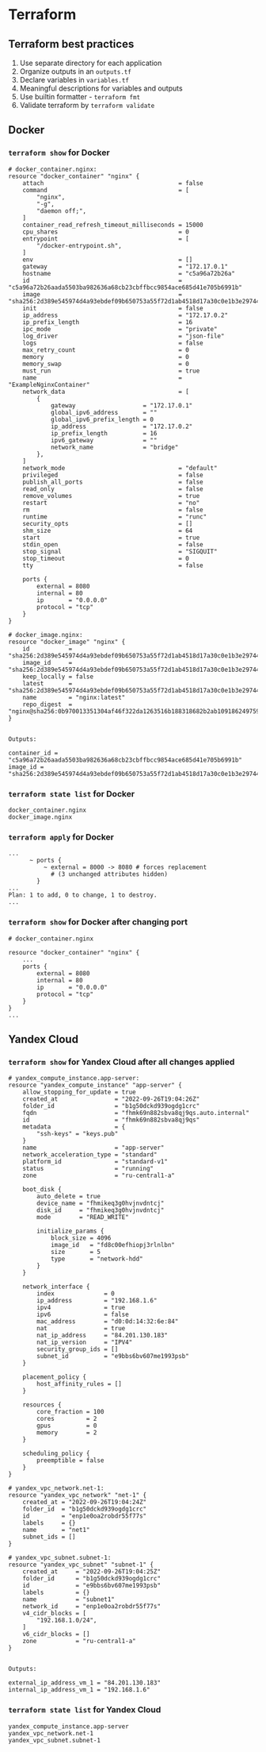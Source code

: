# Terraform

## Terraform best practices

1. Use separate directory for each application
2. Organize outputs in an `outputs.tf`
3. Declare variables in `variables.tf`
4. Meaningful descriptions for variables and outputs
5. Use builtin formatter - `terraform fmt`
6. Validate terraform by `terraform validate`

## Docker

### `terraform show` for Docker

```
# docker_container.nginx:
resource "docker_container" "nginx" {
    attach                                      = false
    command                                     = [
        "nginx",
        "-g",
        "daemon off;",
    ]
    container_read_refresh_timeout_milliseconds = 15000
    cpu_shares                                  = 0
    entrypoint                                  = [
        "/docker-entrypoint.sh",
    ]
    env                                         = []
    gateway                                     = "172.17.0.1"
    hostname                                    = "c5a96a72b26a"
    id                                          = "c5a96a72b26aada5503ba982636a68cb23cbffbcc9854ace685d41e705b6991b"
    image                                       = "sha256:2d389e545974d4a93ebdef09b650753a55f72d1ab4518d17a30c0e1b3e297444"
    init                                        = false
    ip_address                                  = "172.17.0.2"
    ip_prefix_length                            = 16
    ipc_mode                                    = "private"
    log_driver                                  = "json-file"
    logs                                        = false
    max_retry_count                             = 0
    memory                                      = 0
    memory_swap                                 = 0
    must_run                                    = true
    name                                        = "ExampleNginxContainer"
    network_data                                = [
        {
            gateway                   = "172.17.0.1"
            global_ipv6_address       = ""
            global_ipv6_prefix_length = 0
            ip_address                = "172.17.0.2"
            ip_prefix_length          = 16
            ipv6_gateway              = ""
            network_name              = "bridge"
        },
    ]
    network_mode                                = "default"
    privileged                                  = false
    publish_all_ports                           = false
    read_only                                   = false
    remove_volumes                              = true
    restart                                     = "no"
    rm                                          = false
    runtime                                     = "runc"
    security_opts                               = []
    shm_size                                    = 64
    start                                       = true
    stdin_open                                  = false
    stop_signal                                 = "SIGQUIT"
    stop_timeout                                = 0
    tty                                         = false

    ports {
        external = 8080
        internal = 80
        ip       = "0.0.0.0"
        protocol = "tcp"
    }
}

# docker_image.nginx:
resource "docker_image" "nginx" {
    id           = "sha256:2d389e545974d4a93ebdef09b650753a55f72d1ab4518d17a30c0e1b3e297444nginx:latest"
    image_id     = "sha256:2d389e545974d4a93ebdef09b650753a55f72d1ab4518d17a30c0e1b3e297444"
    keep_locally = false
    latest       = "sha256:2d389e545974d4a93ebdef09b650753a55f72d1ab4518d17a30c0e1b3e297444"
    name         = "nginx:latest"
    repo_digest  = "nginx@sha256:0b970013351304af46f322da1263516b188318682b2ab1091862497591189ff1"
}


Outputs:

container_id = "c5a96a72b26aada5503ba982636a68cb23cbffbcc9854ace685d41e705b6991b"
image_id = "sha256:2d389e545974d4a93ebdef09b650753a55f72d1ab4518d17a30c0e1b3e297444nginx:latest"
```

### `terraform state list` for Docker

    docker_container.nginx
    docker_image.nginx

### `terraform apply` for Docker

    ...
          ~ ports {
              ~ external = 8000 -> 8080 # forces replacement
                # (3 unchanged attributes hidden)
            }
    ...
    Plan: 1 to add, 0 to change, 1 to destroy.
    ...

### `terraform show` for Docker after changing port

    # docker_container.nginx

    resource "docker_container" "nginx" {
        ...
        ports {
            external = 8080
            internal = 80
            ip       = "0.0.0.0"
            protocol = "tcp"
        }
    }
    ...

## Yandex Cloud

### `terraform show` for Yandex Cloud after all changes applied

```
# yandex_compute_instance.app-server:
resource "yandex_compute_instance" "app-server" {
    allow_stopping_for_update = true
    created_at                = "2022-09-26T19:04:26Z"
    folder_id                 = "b1g50dckd939ogdg1crc"
    fqdn                      = "fhmk69n882sbva8qj9qs.auto.internal"
    id                        = "fhmk69n882sbva8qj9qs"
    metadata                  = {
        "ssh-keys" = "keys.pub"
    }
    name                      = "app-server"
    network_acceleration_type = "standard"
    platform_id               = "standard-v1"
    status                    = "running"
    zone                      = "ru-central1-a"

    boot_disk {
        auto_delete = true
        device_name = "fhmikeq3g0hvjnvdntcj"
        disk_id     = "fhmikeq3g0hvjnvdntcj"
        mode        = "READ_WRITE"

        initialize_params {
            block_size = 4096
            image_id   = "fd8c00efhiopj3rlnlbn"
            size       = 5
            type       = "network-hdd"
        }
    }

    network_interface {
        index              = 0
        ip_address         = "192.168.1.6"
        ipv4               = true
        ipv6               = false
        mac_address        = "d0:0d:14:32:6e:84"
        nat                = true
        nat_ip_address     = "84.201.130.183"
        nat_ip_version     = "IPV4"
        security_group_ids = []
        subnet_id          = "e9bbs6bv607me1993psb"
    }

    placement_policy {
        host_affinity_rules = []
    }

    resources {
        core_fraction = 100
        cores         = 2
        gpus          = 0
        memory        = 2
    }

    scheduling_policy {
        preemptible = false
    }
}

# yandex_vpc_network.net-1:
resource "yandex_vpc_network" "net-1" {
    created_at = "2022-09-26T19:04:24Z"
    folder_id  = "b1g50dckd939ogdg1crc"
    id         = "enp1e0oa2robdr55f77s"
    labels     = {}
    name       = "net1"
    subnet_ids = []
}

# yandex_vpc_subnet.subnet-1:
resource "yandex_vpc_subnet" "subnet-1" {
    created_at     = "2022-09-26T19:04:25Z"
    folder_id      = "b1g50dckd939ogdg1crc"
    id             = "e9bbs6bv607me1993psb"
    labels         = {}
    name           = "subnet1"
    network_id     = "enp1e0oa2robdr55f77s"
    v4_cidr_blocks = [
        "192.168.1.0/24",
    ]
    v6_cidr_blocks = []
    zone           = "ru-central1-a"
}


Outputs:

external_ip_address_vm_1 = "84.201.130.183"
internal_ip_address_vm_1 = "192.168.1.6"

```

### `terraform state list` for Yandex Cloud

    yandex_compute_instance.app-server
    yandex_vpc_network.net-1
    yandex_vpc_subnet.subnet-1
